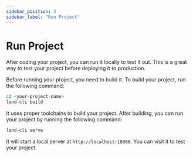 ```yaml
---
sidebar_position: 3
sidebar_label: "Run Project"
---
```


# Run Project

After coding your project, you can run it locally to test it out. This is a great way to test your project before deploying it to production.

Before running your project, you need to build it. To build your project, run the following command:

```bash
cd <your-project-name>
land-cli build
```

It uses proper toolchains to build your project. After building, you can run your project by running the following command:

```bash
land-cli serve
```

It will start a local server at `http://localhost:18080`. You can visit it to test your project.
